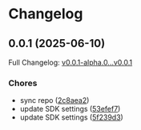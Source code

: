 # Changelog

## 0.0.1 (2025-06-10)

Full Changelog: [v0.0.1-alpha.0...v0.0.1](https://github.com/digitalocean/genai-python/compare/v0.0.1-alpha.0...v0.0.1)

### Chores

* sync repo ([2c8aea2](https://github.com/digitalocean/genai-python/commit/2c8aea218c5d674ab3a9ec0ffda949d588e39866))
* update SDK settings ([53efef7](https://github.com/digitalocean/genai-python/commit/53efef7c21a5e666e103a76a36059810c2532f05))
* update SDK settings ([5f239d3](https://github.com/digitalocean/genai-python/commit/5f239d34b86e29272f37460edc6b38a5964b343b))
